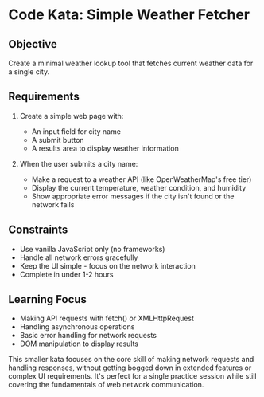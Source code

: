 # Code Kata: Simple Weather Fetcher

## Objective
Create a minimal weather lookup tool that fetches current weather data for a single city.

## Requirements
1. Create a simple web page with:
   - An input field for city name
   - A submit button
   - A results area to display weather information

2. When the user submits a city name:
   - Make a request to a weather API (like OpenWeatherMap's free tier)
   - Display the current temperature, weather condition, and humidity
   - Show appropriate error messages if the city isn't found or the network fails

## Constraints
- Use vanilla JavaScript only (no frameworks)
- Handle all network errors gracefully
- Keep the UI simple - focus on the network interaction
- Complete in under 1-2 hours

## Learning Focus
- Making API requests with fetch() or XMLHttpRequest
- Handling asynchronous operations
- Basic error handling for network requests
- DOM manipulation to display results

This smaller kata focuses on the core skill of making network requests and handling responses, without getting bogged down in extended features or complex UI requirements. It's perfect for a single practice session while still covering the fundamentals of web network communication.
